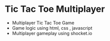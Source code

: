 # Tic Tac Toe Multiplayer

- Multiplayer Tic Tac Toe Game 
- Game logic using html, css , javascript
- Multiplayer gameplay using shocket.io


